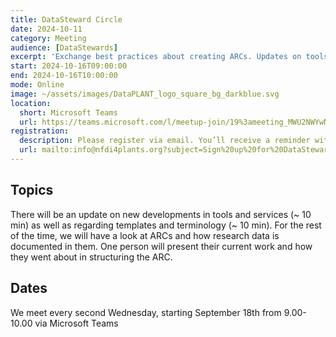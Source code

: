 ```yaml
---
title: DataSteward Circle
date: 2024-10-11
category: Meeting
audience: [DataStewards]
excerpt: 'Exchange best practices about creating ARCs. Updates on tools and services as well as annotation support, that will make your work as Data Stewards easier.'
start: 2024-10-16T09:00:00
end: 2024-10-16T10:00:00
mode: Online
image: ~/assets/images/DataPLANT_logo_square_bg_darkblue.svg
location:
  short: Microsoft Teams
  url: https://teams.microsoft.com/l/meetup-join/19%3ameeting_MWU2NWYwNTYtYmY3OS00OWZkLThkM2YtNWQzMWJlODAwZWZl%40thread.v2/0?context=%7b%22Tid%22%3a%229071867c-98f0-4006-89aa-4e4fd55af39d%22%2c%22Oid%22%3a%221c9911a0-ac64-4f61-8904-9ec3eeb64f98%22%7d
registration: 
  description: Please register via email. You’ll receive a reminder with a short agenda shortly before each meeting.
  url: mailto:info@nfdi4plants.org?subject=Sign%20up%20for%20DataSteward%20Circle%20mailing%20list&body=Dear%20DataPLANT%2C%20%0A%0Aplease%20sign%20me%20up%20for%20the%20DataSteward%20Cirlce%20mailing%20list.%20
---
```


## Topics

There will be an update on new developments in tools and services (~ 10 min) as well as regarding templates and terminology (~ 10 min). For the rest of the time, we will have a look at ARCs and how research data is documented in them. One person will present their current work and how they went about in structuring the ARC.

## Dates

We meet every second Wednesday, starting September 18th from 9.00-10.00 via Microsoft Teams
